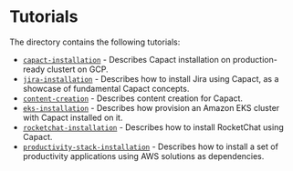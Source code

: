 # Tutorials

The directory contains the following tutorials:

- [`capact-installation`](capact-installation/README.md) - Describes Capact installation on production-ready clustert on GCP.
- [`jira-installation`](./jira-installation/README.md) - Describes how to install Jira using Capact, as a showcase of fundamental Capact concepts.
- [`content-creation`](./content-creation/README.md) - Describes content creation for Capact.
- [`eks-installation`](./eks-installation/README.md) - Describes how provision an Amazon EKS cluster with Capact installed on it.
- [`rocketchat-installation`](./rocketchat-installation/README.md) - Describes how to install RocketChat using Capact.
- [`productivity-stack-installation`](productivity-stack-installation/README.md) - Describes how to install a set of productivity applications using AWS solutions as dependencies.
